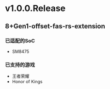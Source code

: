 # v1.0.0.Release
## 8+Gen1-offset-fas-rs-extension
### 已适配的SoC
- SM8475
### 已支持的游戏
- 王者荣耀
- Honor of Kings
